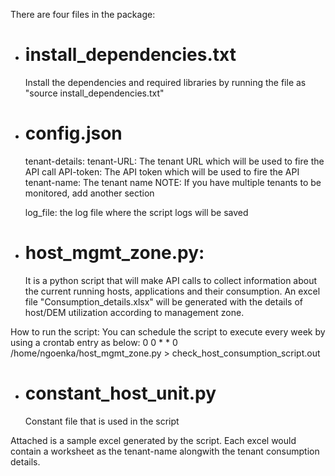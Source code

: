 There are four files in the package:
 - install_dependencies.txt
   ========================
   Install the dependencies and required libraries by running the file as "source install_dependencies.txt"
 
 - config.json
   ===========
   tenant-details:
     tenant-URL: The tenant URL which will be used to fire the API call
     API-token: The API token which will be used to fire the API
     tenant-name: The tenant name 
   NOTE: If you have multiple tenants to be monitored, add another section

   log_file:
    the log file where the script logs will be saved 
   
- host_mgmt_zone.py:
  ================
   It is a python script that will make API calls to collect information about the current running hosts, applications and their consumption. 
   An excel file "Consumption_details.xlsx" will be generated with the details of host/DEM utilization according to management zone.

How to run the script:
You can schedule the script to execute every week by using a crontab entry as below:
0 0 * * 0 /home/ngoenka/host_mgmt_zone.py > check_host_consumption_script.out

- constant_host_unit.py
  ====================
  Constant file that is used in the script 

Attached is a sample excel generated by the script. Each excel would contain a worksheet as the tenant-name alongwith the tenant consumption details.
